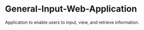 # General-Input-Web-Application
Application to enable users to input, view, and retrieve information.
